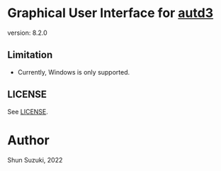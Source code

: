 # Graphical User Interface for [autd3](https://github.com/shinolab/autd3)

version: 8.2.0

## Limitation

* Currently, Windows is only supported.

## LICENSE

See [LICENSE](./LICENSE).

# Author

Shun Suzuki, 2022
